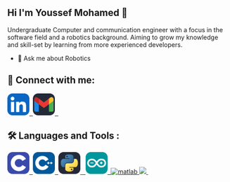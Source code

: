 ## Hi I'm Youssef Mohamed 👋 
Undergraduate Computer and communication engineer with a focus in the software field and a robotics background.
Aiming to grow my knowledge and skill-set by learning from more experienced developers.
- 💬 Ask me about Robotics

## :speech_balloon: Connect with me: 
<div id="badges">
  <a href="https://www.linkedin.com/in/youssefmohattia/">
    <img src="https://github.com/tandpfun/skill-icons/blob/main/icons/LinkedIn.svg" alt="LinkedIn Badge"alt="CSS" width="50" height="50"/>&nbsp;
  </a>
  <a href="mailto:youssefmohamed2531@gmail.com">
    <picture>
    <source media="(prefers-color-scheme: dark)" srcset="https://github.com/tandpfun/skill-icons/blob/main/icons/Gmail-Dark.svg">
    <source media="(prefers-color-scheme: light)" srcset="https://github.com/tandpfun/skill-icons/blob/main/icons/Gmail-Light.svg">
    <img alt="CSS" src="https://github.com/tandpfun/skill-icons/blob/main/icons/Gmail-Dark.svg" width="50" height="50">
    </picture>&nbsp;
  </a>
</div>

## :hammer_and_wrench: Languages and Tools :
<div>
 <a href="https://www.learn-c.org/">
    <img src="https://github.com/tandpfun/skill-icons/blob/main/icons/C.svg" alt="CSS" width="50" height="50"/>&nbsp;
  </a>
  <a href="https://www.learn-cpp.org/">
    <img src="https://github.com/tandpfun/skill-icons/blob/main/icons/CPP.svg" alt="CSS" width="50" height="50"/>&nbsp;
  </a>  
  <a href="https://www.learnpython.org/">
    <picture>
    <source media="(prefers-color-scheme: dark)" srcset="https://github.com/tandpfun/skill-icons/blob/main/icons/Python-Dark.svg">
    <source media="(prefers-color-scheme: light)" srcset="https://github.com/tandpfun/skill-icons/blob/main/icons/Python-Light.svg">
    <img alt="CSS" src="https://github.com/tandpfun/skill-icons/blob/main/icons/Python-Dark.svg" width="50" height="50">
    </picture>&nbsp;
  </a> 
 <a href="https://docs.arduino.cc/learn/">
    <img src="https://github.com/tandpfun/skill-icons/blob/main/icons/Arduino.svg" alt="CSS" width="50" height="50"/>&nbsp;
  </a>
  <a href="https://www.mathworks.com/" target="_blank" rel="noreferrer">
    <img src="https://upload.wikimedia.org/wikipedia/commons/2/21/Matlab_Logo.png" alt="matlab" width="50" height="50"/> 
  </a>
  
  <a href="https://www.w3schools.com/git/">
    <img width=50px src="https://git-scm.com/images/logos/downloads/Git-Icon-1788C.png">&nbsp;
  </a> 
</div>
   
</div>
